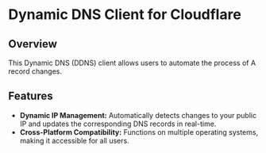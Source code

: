 # Dynamic DNS Client for Cloudflare

## Overview
This Dynamic DNS (DDNS) client allows users to automate the process of A record changes.

## Features
- **Dynamic IP Management:** Automatically detects changes to your public IP and updates the corresponding DNS records in real-time.
- **Cross-Platform Compatibility:** Functions on multiple operating systems, making it accessible for all users.
